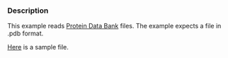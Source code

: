 ### Description
This example reads [Protein Data Bank](http://www.pdb.org/pdb/home/home.do) files. The example expects a file in .pdb format.

[Here](https://raw.githubusercontent.com/lorensen/VTKExamples/master/src/Testing/Data/lys.pdb) is a sample file.
